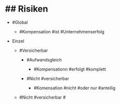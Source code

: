 # ## Risiken #

 - #Global 

	 - #Kompensation #ist #Unternehmenserfolg 

 - Einzel 

	 - #Versicherbar 

		 - #Aufwandsgleich 

			 - #Kompensationn #erfolgt #komplett 

		 - #Nicht #versicherbar 

			 - #Komensation #nicht #oder nur #anteilig 

	 - #Nicht #versicherbar #

